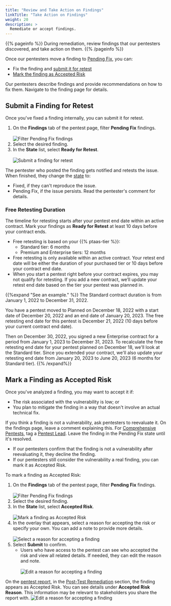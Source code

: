 ```yaml
---
title: "Review and Take Action on Findings"
linkTitle: "Take Action on Findings"
weight: 20
description: >
  Remediate or accept findings.
---
```


{{% pageinfo %}}
During remediation, review findings that our pentesters discovered, and take action on them.
{{% /pageinfo %}}

Once our pentesters move a finding to [Pending Fix](/platform-deep-dive/pentests/findings/finding-states/), you can:

- Fix the finding and [submit it for retest](#submit-a-finding-for-retest)
- [Mark the finding as Accepted Risk](#mark-a-finding-as-accepted-risk)

Our pentesters describe findings and provide recommendations on how to fix them. Navigate to the finding page for details.

## Submit a Finding for Retest

Once you've fixed a finding internally, you can submit it for retest.

1. On the **Findings** tab of the pentest page, filter **Pending Fix** findings.<br><br>
![Filter Pending Fix findings](/deepdive/FilterPendingFixFindings.png "Filter Pending Fix findings")
1. Select the desired finding.
1. In the **State** list, select **Ready for Retest**.<br><br>
![Submit a finding for retest](/deepdive/ReadyForRetestFinding.png "Submit a finding for retest")

The pentester who posted the finding gets notified and retests the issue. When finished, they change the [state](/platform-deep-dive/pentests/findings/finding-states/) to:

- Fixed, if they can't reproduce the issue.
- Pending Fix, if the issue persists. Read the pentester's comment for details.

### Free Retesting Duration

The timeline for retesting starts after your pentest end date within an active contract. Mark your findings as **Ready for Retest** at least 10 days before your contract ends.

- Free retesting is based on your {{% ptaas-tier %}}:
  - Standard tier: 6 months
  - Premium and Enterprise tiers: 12 months
- Free retesting is only available within an active contract. Your retest end date will be either the duration of your purchased tier or 10 days before your contract end date.
- When you start a pentest right before your contract expires, you may not qualify for retesting. If you add a new contract, we’ll update your retest end date based on the tier your pentest was planned in.

{{%expand "See an example." %}}
The Standard contract duration is from January 1, 2022 to December 31, 2022.

You have a pentest moved to Planned on December 18, 2022 with a start date of December 20, 2022 and an end date of January 20, 2023. The free retesting end date for this pentest is December 21, 2022 (10 days before your current contract end date).

Then on December 30, 2022, you signed a new Enterprise contract for a period from January 1, 2023 to December 31, 2023. To recalculate the free retesting end date for your pentest planned on December 18, we'll look at the Standard tier. Since you extended your contract, we'll also update your retesting end date from January 20, 2023 to June 20, 2023 (6 months for Standard tier).
{{% /expand%}}

## Mark a Finding as Accepted Risk

Once you've analyzed a finding, you may want to accept it if:

- The risk associated with the vulnerability is low; or
- You plan to mitigate the finding in a way that doesn't involve an actual technical fix.

If you think a finding is not a vulnerability, ask pentesters to reevaluate it. On the findings page, leave a comment explaining this. For [Comprehensive Pentests](/getting-started/glossary/#comprehensive-pentest), tag a [Pentest Lead](/getting-started/glossary/#pentest-lead). Leave the finding in the Pending Fix state until it's resolved.

- If our pentesters confirm that the finding is not a vulnerability after reevaluating it, they decline the finding.
- If our pentesters still consider the vulnerability a real finding, you can mark it as Accepted Risk.

To mark a finding as Accepted Risk:

1. On the **Findings** tab of the pentest page, filter **Pending Fix** findings.<br><br>
![Filter Pending Fix findings](/deepdive/FilterPendingFixFindings.png "Filter Pending Fix findings")
1. Select the desired finding.
1. In the **State** list, select **Accepted Risk**.<br><br>
![Mark a finding as Accepted Risk](/deepdive/AcceptedRiskFinding.png "Mark a finding as Accepted Risk")
1. In the overlay that appears, select a reason for accepting the risk or specify your own. You can add a note to provide more details.<br><br>
![Select a reason for accepting a finding](/deepdive/AcceptedRiskReason.png "Select a reason for accepting a finding")
1. Select **Submit** to confirm.
   - Users who have access to the pentest can see who accepted the risk and view all related details. If needed, they can edit the reason and note.<br><br>
   ![Edit a reason for accepting a finding](/deepdive/EditAcceptedRisk.png "Edit a reason for accepting a finding")

On the [pentest report](/platform-deep-dive/pentests/reports/), in the [Post-Test Remediation](/platform-deep-dive/pentests/reports/report-contents/#post-test-remediation) section, the finding appears as Accepted Risk. You can see details under **Accepted Risk Reason**. This information may be relevant to stakeholders you share the report with.
![Edit a reason for accepting a finding](/deepdive/AcceptedRiskReasons.png "Edit a reason for accepting a finding")
